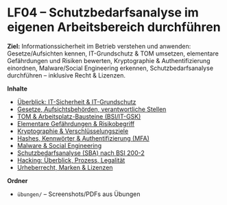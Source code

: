 # LF04 – Schutzbedarfsanalyse im eigenen Arbeitsbereich durchführen

**Ziel:** Informationssicherheit im Betrieb verstehen und anwenden: Gesetze/Aufsichten kennen, IT-Grundschutz & TOM umsetzen, elementare Gefährdungen und Risiken bewerten, Kryptographie & Authentifizierung einordnen, Malware/Social Engineering erkennen, Schutzbedarfsanalyse durchführen – inklusive Recht & Lizenzen.

**Inhalte**  
- [Überblick: IT-Sicherheit & IT-Grundschutz](./01-ueberblick-it-sicherheit-und-grundschutz.md)  
- [Gesetze, Aufsichtsbehörden, verantwortliche Stellen](./02-gesetze-aufsicht-und-verantwortliche.md)  
- [TOM & Arbeitsplatz-Bausteine (BSI/IT-GSK)](./03-tom-und-arbeitsplatz-bausteine.md)  
- [Elementare Gefährdungen & Risikobegriff](./04-elementare-gefaehrdungen-und-risiko.md)  
- [Kryptographie & Verschlüsselungsziele](./05-kryptographie-und-verschluesselung.md)  
- [Hashes, Kennwörter & Authentifizierung (MFA)](./06-hashes-kennwoerter-und-auth.md)  
- [Malware & Social Engineering](./07-malware-und-social-engineering.md)  
- [Schutzbedarfsanalyse (SBA) nach BSI 200-2](./08-schutzbedarfsanalyse.md)  
- [Hacking: Überblick, Prozess, Legalität](./09-hacking-ueberblick-und-legalitaet.md)  
- [Urheberrecht, Marken & Lizenzen](./10-urheberrecht-und-lizenzen.md)

**Ordner**  
- `übungen/` – Screenshots/PDFs aus Übungen
